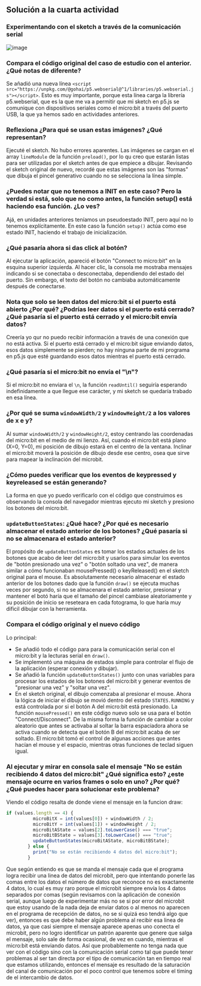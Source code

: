## Solución a la cuarta actividad
### Experimentando con el sketch a través de la comunicación serial
![image](https://github.com/user-attachments/assets/2bf517f7-5046-44e5-956e-41df36c120ca)

### Compara el código original del caso de estudio con el anterior. ¿Qué notas de diferente?
Se añadió una nueva línea ```<script src="https://unpkg.com/@gohai/p5.webserial@^1/libraries/p5.webserial.js"></script>```. Esto es muy importante, porque esta línea carga la librería p5.webserial, que es la que me va a permitir que mi sketch en p5.js se comunique con dispositivos seriales como el micro:bit a través del puerto USB, la que ya hemos sado en actividades anteriores.  

###  Reflexiona ¿Para qué se usan estas imágenes? ¿Qué representan?
Ejecuté el sketch. No hubo errores aparentes. Las imágenes se cargan en el array ```lineModule``` de la función ```preload()```, por lo qu creo que estarán listas para ser utilizadas por el sketch antes de que empiece a dibujar. Revisando el sketch original de nuevo, recordé que estas imágenes son las "formas" que dibuja el pincel generativo cuando no se selecciona la línea simple.

### ¿Puedes notar que no tenemos a INIT en este caso? Pero la verdad si está, solo que no como antes, la función setup() está haciendo esa función. ¿Lo ves?
Ajá, en unidades anteriores teníamos un pseudoestado INIT, pero aquí no lo tenemos explícitamente. En este caso la función ```setup()``` actúa como ese estado INIT, haciendo el trabajo de inicialización.

### ¿Qué pasaría ahora si das click al botón?
Al ejecutar la aplicación, apareció el botón "Connect to micro:bit" en la esquina superior izquierda. Al hacer clic, la consola me mostraba mensajes indicando si se conectaba o desconectaba, dependiendo del estado del puerto. Sin embargo, el texto del botón no cambiaba automáticamente después de conectarse.

### Nota que solo se leen datos del micro:bit si el puerto está abierto ¿Por qué? ¿Podrías leer datos si el puerto está cerrado? ¿Qué pasaría si el puerto está cerrado y el micro:bit envía datos?
Creería yo qur no puedo recibir información a través de una conexión que no está activa. Si el puerto está cerrado y el micro:bit sigue enviando datos, esos datos simplemente se pierden; no hay ninguna parte de mi programa en p5.js que esté guardando esos datos mientras el puerto está cerrado.

### ¿Qué pasaría si el micro:bit no envía el "\n"?
Si el micro:bit no enviara el ```\n```, la función ```readUntil()``` seguiría esperando indefinidamente a que llegue ese carácter, y mi sketch se quedaría trabado en esa línea.

### ¿Por qué se suma ```windowWidth/2``` y ```windowHeight/2``` a los valores de x e y?
Al sumar ```windowWidth/2``` y ```windowHeight/2```, estoy centrando las coordenadas del micro:bit en el medio de mi lienzo. Así, cuando el micro:bit está plano (X=0, Y=0), mi posición de dibujo estará en el centro de la ventana. Inclinar el micro:bit moverá la posición de dibujo desde ese centro, osea que sirve para mapear la inclinación del microbit.

### ¿Cómo puedes verificar que los eventos de keypressed y keyreleased se están generando?
La forma en que yo puedo verificarlo con el código que construimos es observando la consola del navegador mientras ejecuto mi sketch y presiono los botones del micro:bit.

### ```updateButtonStates```: ¿Qué hace? ¿Por qué es necesario almacenar el estado anterior de los botones? ¿Qué pasaría si no se almacenara el estado anterior?
El propósito de ```updateButtonStates``` es tomar los estados actuales de los botones que acabo de leer del micro:bit y usarlos para simular los eventos de "botón presionado una vez" o "botón soltado una vez", de manera similar a cómo funcionaban mousePressed() o keyReleased() en el sketch original para el mouse. Es absolutamente necesario almacenar el estado anterior de los botones dado que la función ```draw()``` se ejecuta muchas veces por segundo, si no se almacenara el estado anterior, presionar y mantener el botó haría que el tamaño del pincel cambiase aleatoriamente y su posición de inicio se reseteara en cada fotograma, lo que haría muy dificil dibujar con la herramienta.

### Compara el código original y el nuevo código
Lo principal:
- Se añadió todo el código para para la comunicación serial con el micro:bit y la lecturas serial en ```draw()```.
- Se implementó una máquina de estados simple para controlar el flujo de la aplicación (esperar conexión y dibujar).
- Se añadió la función ```updateButtonStates()``` junto con unas variables para procesar los estados de los botones del micro:bit y generar eventos de "presionar una vez" y "soltar una vez".
-  En el sketch original, el dibujo comenzaba al presionar el mouse. Ahora la lógica de iniciar el dibujo se movió dentro del estado ```STATES.RUNNING``` y está controlada por si el botón A del micro:bit está presionado. La función ```mousePressed()``` en este código nuevo solo se usa para el botón "Connect/Disconnect". De la misma forma la función de cambiar a color aleatorio que antes se activaba al soltar la barra espaciadora ahora se activa cuando se detecta que el botón B del micro:bit acaba de ser soltado. El micro:bit tomó el control de algunas acciones que antes hacían el mouse y el espacio, mientras otras funciones de teclad siguen igual.

### Al ejecutar y mirar en consola sale el mensaje "No se están recibiendo 4 datos del micro:bit" ¿Qué significa esto? ¿este mensaje ocurre en varios frames o solo en uno? ¿Por qué? ¿Qué puedes hacer para solucionar este problema?
Viendo el código resalta de donde viene el mensaje en la funcion draw:
``` js
if (values.length == 4) {
          microBitX = int(values[0]) + windowWidth / 2;
          microBitY = int(values[1]) + windowHeight / 2;
          microBitAState = values[2].toLowerCase() === "true";
          microBitBState = values[3].toLowerCase() === "true";
          updateButtonStates(microBitAState, microBitBState);
        } else {
          print("No se están recibiendo 4 datos del micro:bit");
        }
```
Que según entiendo es que se manda el mensaje cada que el programa logra recibir una linea de datos del microbit, pero que intentando ponerle las comas entre los datos el número de datos que reconoce no es exactamente 4 datos, lo cual es muy raro porque el microbit siempre envía los 4 datos separados por comas (según revisamos con la aplicación de conexión serial, aunque luego de experimentar más no se si por error del microbit que estoy usando de la nada deja de enviar datos o al menos no aparecen en el programa de recepción de datos, no se si quizá eso tendrá algo que ver), entonces es que debe haber algún problema al recibir esa linea de datos, ya que casi siempre el mensaje aparece apenas uno conecta el microbit, pero no logro identificar un patrón aparente que genere que salga el mensaje, solo sale de forma ocasional, de vez en cuando, mientras el micro:bit está enviando datos. Así que probablemente no tenga nada que ver con el código sino con la comunicación serial como tal que puede tener problemas al ser tan directa por el tipo de comunicación tan en tiempo real que estamos utilizando, entonces el mensaje es resultado de la saturación del canal de comunicación por el poco control que tenemos sobre el timing de el intercambio de datos.
